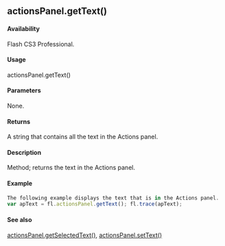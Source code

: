 ## actionsPanel.getText()

#### Availability

Flash CS3 Professional.

#### Usage

actionsPanel.getText()

#### Parameters

None.

#### Returns

A string that contains all the text in the Actions panel.

#### Description

Method; returns the text in the Actions panel.

#### Example

```javascript
The following example displays the text that is in the Actions panel.
var apText = fl.actionsPanel.getText(); fl.trace(apText);

```
#### See also

[actionsPanel.getSelectedText()](#!wielmic/developers-animatesdk-docs/test/actionsPanel_object/actionsPane2.md), [actionsPanel.setText()](#!wielmic/developers-animatesdk-docs/test/actionsPanel_object/actionsPane8.md)

